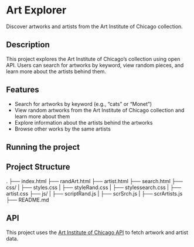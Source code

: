 # Art Explorer
Discover artworks and artists from the Art Institute of Chicago collection.

## Description
This project explores the Art Institute of Chicago’s collection using open API. Users can search for artworks by keyword, view random pieces, and learn more about the artists behind them.

## Features
- Search for artworks by keyword (e.g., “cats” or “Monet”)  
- View random artworks from the Art Institute of Chicago collection and learn more about them  
- Explore information about the artists behind the artworks  
- Browse other works by the same artists

## Running the project


## Project Structure
.
├── index.html
├── randArt.html
├── artist.html
├── search.html
├── css/
|  ├── styles.css
|  ├── styleRand.css
|  ├── stylessearch.css
|  ├── artist.css
├── js/
|  ├── scriptRand.js
|  ├── scrSrch.js
|  ├── scrArtists.js
├── README.md

## API
This project uses the [Art Institute of Chicago API](https://api.artic.edu/docs/) to fetch artwork and artist data.
